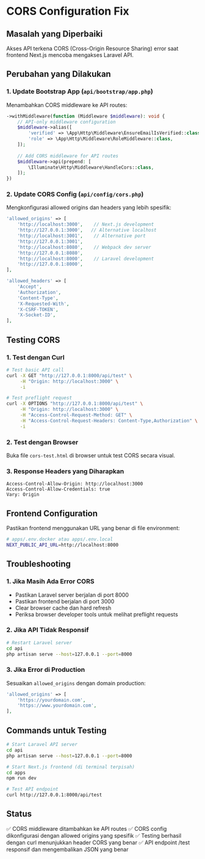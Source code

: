 # CORS Configuration Fix

## Masalah yang Diperbaiki
Akses API terkena CORS (Cross-Origin Resource Sharing) error saat frontend Next.js mencoba mengakses Laravel API.

## Perubahan yang Dilakukan

### 1. Update Bootstrap App (`api/bootstrap/app.php`)
Menambahkan CORS middleware ke API routes:

```php
->withMiddleware(function (Middleware $middleware): void {
    // API-only middleware configuration
    $middleware->alias([
        'verified' => \App\Http\Middleware\EnsureEmailIsVerified::class,
        'role' => \App\Http\Middleware\RoleMiddleware::class,
    ]);
    
    // Add CORS middleware for API routes
    $middleware->api(prepend: [
        \Illuminate\Http\Middleware\HandleCors::class,
    ]);
})
```

### 2. Update CORS Config (`api/config/cors.php`)
Mengkonfigurasi allowed origins dan headers yang lebih spesifik:

```php
'allowed_origins' => [
    'http://localhost:3000',    // Next.js development
    'http://127.0.0.1:3000',   // Alternative localhost
    'http://localhost:3001',    // Alternative port
    'http://127.0.0.1:3001',   
    'http://localhost:8080',    // Webpack dev server
    'http://127.0.0.1:8080',   
    'http://localhost:8000',    // Laravel development
    'http://127.0.0.1:8000',   
],

'allowed_headers' => [
    'Accept',
    'Authorization',
    'Content-Type',
    'X-Requested-With',
    'X-CSRF-TOKEN',
    'X-Socket-ID',
],
```

## Testing CORS

### 1. Test dengan Curl
```bash
# Test basic API call
curl -X GET "http://127.0.0.1:8000/api/test" \
     -H "Origin: http://localhost:3000" \
     -i

# Test preflight request
curl -X OPTIONS "http://127.0.0.1:8000/api/test" \
     -H "Origin: http://localhost:3000" \
     -H "Access-Control-Request-Method: GET" \
     -H "Access-Control-Request-Headers: Content-Type,Authorization" \
     -i
```

### 2. Test dengan Browser
Buka file `cors-test.html` di browser untuk test CORS secara visual.

### 3. Response Headers yang Diharapkan
```
Access-Control-Allow-Origin: http://localhost:3000
Access-Control-Allow-Credentials: true
Vary: Origin
```

## Frontend Configuration
Pastikan frontend menggunakan URL yang benar di file environment:

```bash
# apps/.env.docker atau apps/.env.local
NEXT_PUBLIC_API_URL=http://localhost:8000
```

## Troubleshooting

### 1. Jika Masih Ada Error CORS
- Pastikan Laravel server berjalan di port 8000
- Pastikan frontend berjalan di port 3000
- Clear browser cache dan hard refresh
- Periksa browser developer tools untuk melihat preflight requests

### 2. Jika API Tidak Responsif
```bash
# Restart Laravel server
cd api
php artisan serve --host=127.0.0.1 --port=8000
```

### 3. Jika Error di Production
Sesuaikan `allowed_origins` dengan domain production:
```php
'allowed_origins' => [
    'https://yourdomain.com',
    'https://www.yourdomain.com',
],
```

## Commands untuk Testing

```bash
# Start Laravel API server
cd api
php artisan serve --host=127.0.0.1 --port=8000

# Start Next.js frontend (di terminal terpisah)
cd apps
npm run dev

# Test API endpoint
curl http://127.0.0.1:8000/api/test
```

## Status
✅ CORS middleware ditambahkan ke API routes
✅ CORS config dikonfigurasi dengan allowed origins yang spesifik
✅ Testing berhasil dengan curl menunjukkan header CORS yang benar
✅ API endpoint /test responsif dan mengembalikan JSON yang benar